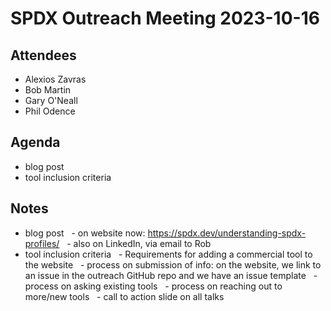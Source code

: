 # SPDX Outreach Meeting 2023-10-16

## Attendees
* Alexios Zavras
* Bob Martin
* Gary O'Neall
* Phil Odence

## Agenda
* blog post
* tool inclusion criteria

## Notes
* blog post
  - on website now: https://spdx.dev/understanding-spdx-profiles/
  - also on LinkedIn, via email to Rob
* tool inclusion criteria
  - Requirements for adding a commercial tool to the website
  - process on submission of info: on the website, we link to an issue in the outreach GitHub repo and we have an issue template
  - process on asking existing tools
  - process on reaching out to more/new tools
  - call to action slide on all talks 

